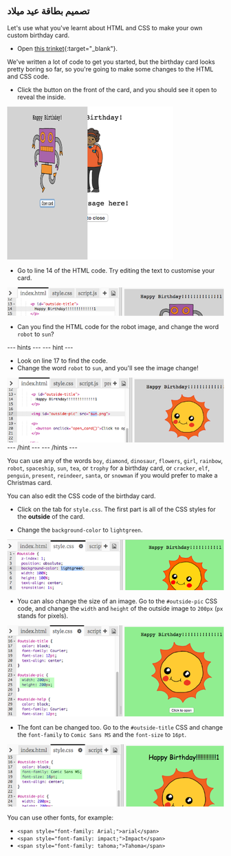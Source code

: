 ## تصميم بطاقة عيد ميلاد

Let's use what you've learnt about HTML and CSS to make your own custom birthday card.

+ Open [this trinket](https://trinket.io/html/b33e4f4ca8){:target="_blank"}.

We've written a lot of code to get you started, but the birthday card looks pretty boring so far, so you're going to make some changes to the HTML and CSS code.

+ Click the button on the front of the card, and you should see it open to reveal the inside.

![لقطة شاشة](images/birthday-click.png)

+ Go to line 14 of the HTML code. Try editing the text to customise your card.

![لقطة الشاشة](images/birthday-card-html.png)

+ Can you find the HTML code for the robot image, and change the word `robot` to `sun`?

\--- hints \--- \--- hint \---

+ Look on line 17 to find the code.
+ Change the word `robot` to `sun`, and you'll see the image change!

![لقطة الشاشة](images/birthday-card-sun.png) \--- /hint \--- \--- /hints \---

You can use any of the words `boy`, `diamond`, `dinosaur`, `flowers`, `girl`, `rainbow`, `robot`, `spaceship`, `sun`, `tea`, or `trophy` for a birthday card, or `cracker`, `elf`, `penguin`, `present`, `reindeer`, `santa`, or `snowman` if you would prefer to make a Christmas card.

You can also edit the CSS code of the birthday card.

+ Click on the tab for `style.css`. The first part is all of the CSS styles for the **outside** of the card.

+ Change the `background-color` to `lightgreen`.

![لقطة الشاشة](images/birthday-card-outside.png)

+ You can also change the size of an image. Go to the `#outside-pic` CSS code, and change the `width` and `height` of the outside image to `200px` (`px` stands for pixels).

![لقطة الشاشة](images/birthday-card-size.png)

+ The font can be changed too. Go to the `#outside-title` CSS and change the `font-family` to `Comic Sans MS` and the `font-size` to `16pt`.

![لقطة الشاشة](images/birthday-card-font.png)

You can use other fonts, for example:

+ `<span style="font-family: Arial;">arial</span>`
+ `<span style="font-family: impact;">Impact</span>`
+ `<span style="font-family: tahoma;">Tahoma</span>`